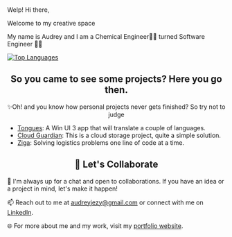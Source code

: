 ### 
Welp! Hi there,

Welcome to my creative space

My name is Audrey and I am a Chemical Engineer👩‍🔬 turned Software Engineer 👩‍💻

[![Top Languages](https://github-readme-stats.vercel.app/api/top-langs/?username=audrey-roe)](https://github.com/anuraghazra/github-readme-stats)
<!--![Audrey's GitHub stats](https://github-readme-stats.vercel.app/api?username=audrey-roe&show_icons=true&theme=radical)-->
<h2 align="center">So you came to see some projects? Here you go then.</h2>

<p align="center">
  ✨Oh! and you know how personal projects never gets finished? So try not to judge
</p>

- [Tongues](https://github.com/audrey-roe/Tongue): A Win UI 3 app that will translate a couple of languages.
- [Cloud Guardian](https://github.com/audrey-roe/cloud-test): This is a cloud storage project, quite a simple solution.
- [Ziga](https://github.com/audrey-roe/ziga-mobile/tree/master): Solving logistics problems one line of code at a time.

<h2 align="center">🚀 Let's Collaborate</h2>

💬 I'm always up for a chat and open to collaborations. If you have an idea or a project in mind, let's make it happen!

📫 Reach out to me at audreyjezy@gmail.com or connect with me on [LinkedIn](https://www.linkedin.com/in/ogonna-ezeonyedika-7b8686175).

🌐 For more about me and my work, visit my [portfolio website](https://audrey-roe.github.io/my-portfolio/).

